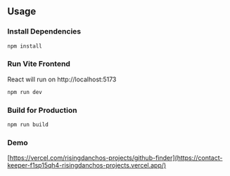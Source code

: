 ## Usage

### Install Dependencies

```bash
npm install
```

### Run Vite Frontend

React will run on http://localhost:5173

```bash
npm run dev
```

### Build for Production

```bash
npm run build
```

### Demo
[https://vercel.com/risingdanchos-projects/github-finder](https://contact-keeper-f1sp15qh4-risingdanchos-projects.vercel.app/)

